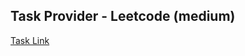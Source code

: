 ## Task Provider - Leetcode (medium)

[Task Link](https://leetcode.com/problems/minimum-number-of-steps-to-make-two-strings-anagram/?envType=daily-question&envId=2024-01-13)
